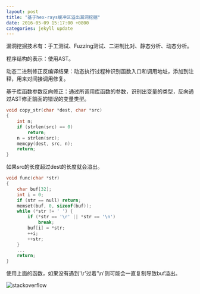 ```yaml
---
layout: post
title: "基于hex-rays缓冲区溢出漏洞挖掘"
date: 2016-05-09 15:17:00 +0800
categories: jekyll update
---
```

漏洞挖掘技术有：手工测试、Fuzzing测试、二进制比对、静态分析、动态分析。

程序结构的表示：使用AST。

动态二进制修正反编译结果：动态执行过程种识别函数入口和调用地址，添加到注释，用来对间接调用修复。

基于库函数参数反向修正：通过所调用库函数的参数，识别出变量的类型，反向通过AST修正前面的错误的变量类型。

```c
void copy_str(char *dest, char *src)
{
    int n;
    if (strlen(src) == 0)
        return;
    n = strlen(src);
    memcpy(dest, src, n);
    return;
}
```
如果src的长度超过dest的长度就会溢出。

```c
void func(char *str)
{
    char buf[32];
    int i = 0;
    if (str == null) return;
    memset(buf, 0, sizeof(buf));
    while (*str != ' ') {
        if (*str == '\r' || *str == '\n')
            break;
        buf[i] = *str;
        ++i;
        ++str;
    }
    ...
    return;
}
```
使用上面的函数，如果没有遇到'\r'过着'\n'则可能会一直复制导致buf溢出。

![stackoverflow](../_img/stackoverflow.png)
